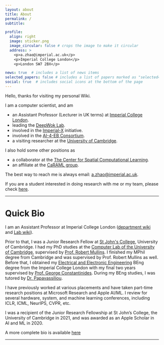 ```yaml
---
layout: about
title: About
permalink: /
subtitle: 

profile:
  align: right
  image: sticker.png
  image_circular: false # crops the image to make it circular
  address: >
    <p>a.zhao@imperial.ac.uk</p>
    <p>Imperial College London</p>
    <p>London SW7 2BX</p>

news: true  # includes a list of news items
selected_papers: false # includes a list of papers marked as "selected={true}"
social: true  # includes social icons at the bottom of the page
---
```


Hello, thanks for visiting my personal Wiki.

I am a computer scientist, and am

* an Assistant Professor (Lecturer in UK terms) at [Imperial College London](https://www.imperial.ac.uk/people/a.zhao).
* leading the [DeepWok Lab](https://deepwok.github.io/).
* involved in the [Imperial-X](https://ix.imperial.ac.uk/#our-research) initiative.
* involved in the [AI-4-EB Consortium](https://www.imperial.ac.uk/ukri-ai-engineering/members/).
* a visiting researcher at the [University of Cambridge](https://www.cst.cam.ac.uk/people/yaz21).

I also hold some other positions as

* a collaborator at the [The Center for Spatial Computational Learning](https://spatialml.net/).
* an affiliate at the [CaRAML group](https://caraml-group.github.io/).

The best way to reach me is always email: a.zhao@imperial.ac.uk.

If you are a student interested in doing research with me or my team, please check [here](/students).

---

# Quick Bio

I am an Assistant Professor at Imperial College London ([department wiki](https://www.imperial.ac.uk/people/a.zhao) and [Lab wiki](https://deepwok.github.io/)).

Prior to that, I was a Junior Research Fellow at [St John's College](https://www.joh.cam.ac.uk/), University of Cambridge. I had my PhD studies at the [Computer Lab of the University of Cambridge](https://www.cst.cam.ac.uk/), supervised by [Prof. Robert Mullins](https://www.cl.cam.ac.uk/~rdm34/). I finished my MPhil degree from Cambridge and was supervised by Prof. Robert Mullins as well. 
Before that, I obtained my [Electrical and Electronic Engineering](https://www.imperial.ac.uk/electrical-engineering/) BEng degree from the Imperial College London with my final two years supervised by [Prof. George Constantinides](https://cas.ee.ic.ac.uk/people/gac1/). During my BEng studies, I was tutored by [Dr. Papavassiliou](https://cas.ee.ic.ac.uk/people/dario/).

I have previously worked at various placements and have taken part-time research positions at Microsoft Research and Apple AI/ML.
I review for several hardware, system, and machine learning conferences, including ICLR, ICML, NeurIPS, CVPR, etc.

I was a recipient of the Junior Research Fellowship at St John’s College, the University of Cambridge in 2021, and was awarded as an Apple Scholar in AI and ML in 2020.

A more complete bio is available [here](/bio)

---
